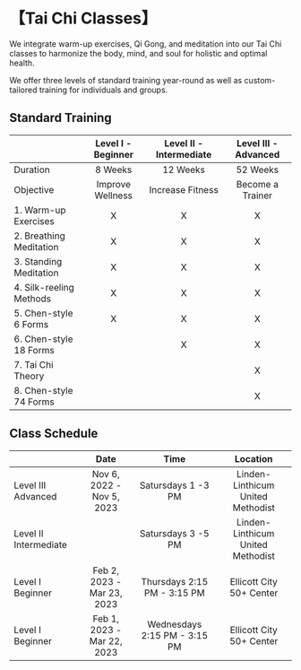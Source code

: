 # 【Tai Chi Classes】

We integrate warm-up exercises, Qi Gong, and meditation into our Tai Chi classes to harmonize the body, mind, and soul for holistic and optimal health. 

We offer three levels of standard training year-round as well as custom-tailored training for individuals and groups.  

## Standard Training

|             |  Level I - Beginner  |Level II - Intermediate | Level III - Advanced |
|------------------|:--------------:|:-----------:|:-----------:|
|   Duration              | 8 Weeks       |  12 Weeks     |  52 Weeks      |
|  Objective  |  Improve Wellness| Increase Fitness | Become a Trainer|
| 1. Warm-up Exercises         |         X    |    X      | X |
| 2. Breathing Meditation         |           X  |    X      | X |
| 3. Standing Meditation         |         X    |    X      | X  |
| 4. Silk-reeling Methods        |          X   |    X      | X |
| 5. Chen-style 6 Forms        |        X      |     X     | X  |
| 6. Chen-style 18 Forms        |              |     X     | X |
| 7. Tai Chi Theory           |              |           | X  |
| 8. Chen-style 74 Forms       |              |           | X |

## Class Schedule

|             |  Date  |Time | Location |
|------------------|:--------------:|:-----------:|:-----------:|
|   Level III Advanced    | Nov 6, 2022 - Nov 5, 2023       |  Satursdays 1 -3 PM    |    Linden-Linthicum United Methodist   |
|   Level II Intermediate |                     |Satursdays 3 -5 PM | Linden-Linthicum United Methodist |
|   Level I Beginner      |    Feb 2, 2023 - Mar 23, 2023  |    Thursdays 2:15 PM - 3:15 PM      | Ellicott City 50+ Center |
|   Level I Beginner      |    Feb 1, 2023 - Mar 22, 2023  |    Wednesdays 2:15 PM - 3:15 PM      | Ellicott City 50+ Center |


